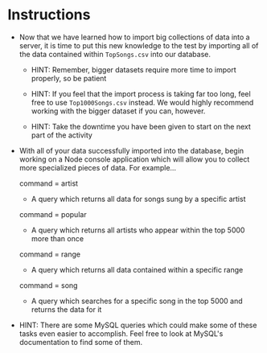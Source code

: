 # **Instructions**

* Now that we have learned how to import big collections of data into a server, it is time to put this new knowledge to the test by importing all of the data contained within `TopSongs.csv` into our database.

  * HINT: Remember, bigger datasets require more time to import properly, so be patient

  * HINT: If you feel that the import process is taking far too long, feel free to use `Top1000Songs.csv` instead. We would highly recommend working with the bigger dataset if you can, however.

  * HINT: Take the downtime you have been given to start on the next part of the activity

* With all of your data successfully imported into the database, begin working on a Node console application which will allow you to collect more specialized pieces of data. For example...

  command = artist
  * A query which returns all data for songs sung by a specific artist

  command = popular
  * A query which returns all artists who appear within the top 5000 more than once

  command = range
  * A query which returns all data contained within a specific range

  command = song
  * A query which searches for a specific song in the top 5000 and returns the data for it

* HINT: There are some MySQL queries which could make some of these tasks even easier to accomplish. Feel free to look at MySQL's documentation to find some of them.
